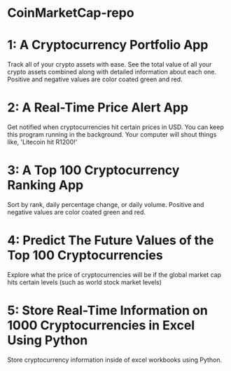 # CoinMarketCap-repo

# 1: A Cryptocurrency Portfolio App
Track all of your crypto assets with ease. See the total value of all your crypto assets combined along with detailed information about each one. Positive and negative values are color coated green and red.

# 2: A Real-Time Price Alert App
Get notified when cryptocurrencies hit certain prices in USD. You can keep this program running in the background. Your computer will shout things like, 'Litecoin hit R1200!'

# 3: A Top 100 Cryptocurrency Ranking App
Sort by rank, daily percentage change, or daily volume. Positive and negative values are color coated green and red.

# 4: Predict The Future Values of the Top 100 Cryptocurrencies
Explore what the price of cryptocurrencies will be if the global market cap hits certain levels (such as world stock market levels)

# 5: Store Real-Time Information on 1000 Cryptocurrencies in Excel Using Python
Store cryptocurrency information inside of excel workbooks using Python.
